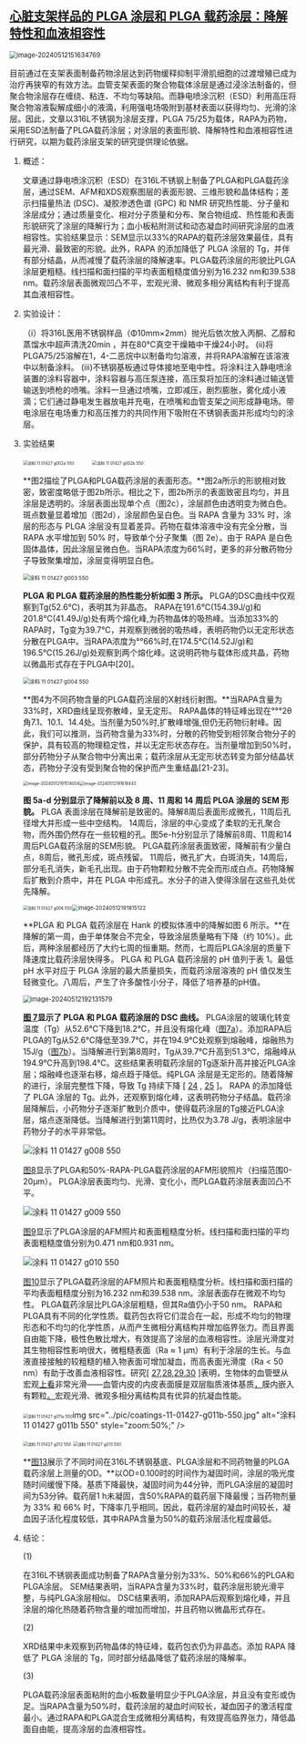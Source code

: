 ##  [心脏支架样品的 PLGA 涂层和 PLGA 载药涂层：降解特性和血液相容性](https://doi.org/10.3390/coatings11111427)

<img src="../pic/image-20240512151634769.png" alt="image-20240512151634769" style="zoom: 80%;" />

目前通过在支架表面制备药物涂层达到药物缓释抑制平滑肌细胞的过渡增殖已成为治疗再狭窄的有效方法。血管支架表面的聚合物载体涂层是通过浸涂法制备的，但聚合物涂层存在缠绕、粘连、不均匀等缺陷。而静电喷涂沉积（ESD）利用高压将聚合物溶液裂解成细小的液滴，利用强电场吸附到基材表面以获得均匀、光滑的涂层。因此，文章以316L不锈钢为涂层支撑，PLGA 75/25为载体，RAPA为药物，采用ESD法制备了PLGA载药涂层；对涂层的表面形貌、降解特性和血液相容性进行研究，以期为载药涂层支架的研究提供理论依据。



1. 概述：

   文章通过静电喷涂沉积（ESD）在316L不锈钢上制备了PLGA和PLGA载药涂层，通过SEM、AFM和XDS观察图层的表面形貌、三维形貌和晶体结构；差示扫描量热法 (DSC)、凝胶渗透色谱 (GPC) 和 NMR 研究热性能、分子量和涂层成分；通过质量变化、相对分子质量和分布、聚合物组成、热性能和表面形貌研究了涂层的降解行为；血小板粘附测试和动态凝血时间研究涂层的血液相容性。实验结果显示：SEM显示以33%的RAPA的载药涂层效果最佳，具有最光滑、最致密的形貌。此外，RAPA 的添加降低了 PLGA 涂层的 Tg，并伴有部分结晶，从而减慢了载药涂层的降解速率。PLGA载药涂层的形貌比PLGA涂层更粗糙。线扫描和面扫描的平均表面粗糙度值分别为16.232 nm和39.538 nm。载药涂层表面微观凹凸不平，宏观光滑、微观多相分离结构有利于提高其血液相容性。

2. 实验设计：

   （i）将316L医用不锈钢样品（Φ10mm×2mm）抛光后依次放入丙酮、乙醇和蒸馏水中超声清洗20min ，并在80℃真空干燥箱中干燥24小时。 (ii)将PLGA75/25溶解在1，4-二恶烷中以制备均匀溶液，并将RAPA溶解在该溶液中以制备涂料。 (iii)不锈钢基板通过导体接地至电中性。将涂料注入静电喷涂装置的涂料容器中，涂料容器与高压泵连接，高压泵将加压的涂料通过输送管输送到喷枪的喷嘴。涂料一旦通过喷嘴，立即减压，剧烈膨胀，雾化成小液滴；它们通过静电发生器放电并充电，在喷嘴和血管支架之间形成静电场。带电涂层在电场重力和高压推力的共同作用下吸附在不锈钢表面并形成均匀的涂层。

3. 实验结果

   <img src="../pic/coatings-11-01427-g002a-550.jpg" alt="涂料 11 01427 g002a 550" style="zoom: 50%;" />$\qquad$<img src="../pic/coatings-11-01427-g002b-550.jpg" alt="涂料 11 01427 g002b 550" style="zoom: 50%;" />

   **图2描绘了PLGA和PLGA载药涂层的表面形态。**图2a所示的形貌相对致密，致密度略低于图2b所示。相比之下，图2b所示的表面致密且均匀，并且涂层是透明的。涂层表面出现单个点（图2c），涂层颜色由透明变为微白色。斑点数量显着增加（图2d），涂层颜色呈白色。当 RAPA 含量为 33% 时，涂层的形态与 PLGA 涂层没有显着差异。药物在载体溶液中没有完全分散，当 RAPA 水平增加到 50% 时，导致单个分子聚集（图 2e）。由于 RAPA 是白色固体晶体，因此涂层呈微白色。当RAPA浓度为66%时，更多的非分散药物分子导致聚集增加，涂层变得明显白色。

   <img src="../pic/coatings-11-01427-g003-550.jpg" alt="涂料 11 01427 g003 550" style="zoom:67%;" />

   **PLGA 和 PLGA 载药涂层的热性能分析如图 3 所示。** PLGA的DSC曲线中仅观察到Tg(52.6℃)，表明其为非晶态。 RAPA在191.6℃(154.39J/g)和201.8℃(41.49J/g)处有两个熔化峰,为药物晶体的吸热峰。当添加33%的RAPA时，Tg变为39.7℃，并观察到微弱的吸热峰，表明药物仍以无定形状态分散在PLGA中。当RAPA浓度为°°66%时,在174.5℃(14.52J/g)和196.5℃(15.26J/g)处观察到两个熔化峰。这说明药物与载体形成共晶，药物以微晶形式存在于PLGA中[20]。

   <img src="https://www.mdpi.com/coatings/coatings-11-01427/article_deploy/html/images/coatings-11-01427-g004-550.jpg" alt="涂料 11 01427 g004 550" style="zoom:67%;" />

   **图4为不同药物含量的PLGA载药涂层的X射线衍射图。**当RAPA含量为33%时，XRD曲线呈现弥散峰，呈无定形。 RAPA晶体的特征峰出现在°°°2θ角7.1、10.1、14.4处。当剂量为50%时,扩散峰增强,但仍无药物衍射峰。因此，我们可以推测，当药物含量为33%时，分散的药物受到相邻聚合物分子的保护，具有较高的物理稳定性，并以无定形状态存在。当剂量增加到50%时，部分药物分子从聚合物中分离出来；载药涂层从无定形状态转变为部分结晶状态，药物分子没有受到聚合物的保护而产生重结晶[21-23]。

   <img src="../pic/image-20240512191514004.png" alt="image-20240512191514004" style="zoom:50%;" /><img src="../pic/image-20240512191618443.png" alt="image-20240512191618443" style="zoom:50%;" />

   **图 5a-d 分别显示了降解前以及 8 周、11 周和 14 周后 PLGA 涂层的 SEM 形貌。** PLGA 表面涂层在降解前是致密的。降解8周后表面形成微孔，11周后孔径增大并形成一些中空结构。 14周后，涂层的中心变成了柔软的无孔聚合物，而外围仍然存在一些较粗的孔。图5e-h分别显示了降解前8周、11周和14周后PLGA载药涂层的SEM形貌。 PLGA载药涂层表面致密，降解前有少量白点，8周后，微孔形成，斑点残留。 11周后，微孔扩大，白斑消失，14周后，部分毛孔消失，新毛孔出现。由于药物颗粒分散不完全而形成白点。药物降解后扩散到介质中，并在 PLGA 中形成孔。水分子的进入使得涂层在这些孔处优先降解。

   <img src="../pic/coatings-11-01427-g006-550.jpg" alt="涂料 11 01427 g006 550" style="zoom:50%;" /><img src="../pic/image-20240512191815122.png" alt="image-20240512191815122" style="zoom: 67%;" />

   **PLGA 和 PLGA 载药涂层在 Hank 的模拟体液中的降解如图 6 所示。**在降解的第一周，由于单体聚合不完全，导致涂层质量略有下降（约 10%）。此后，两种涂层都经历了大约七周的恒重期。然而，七周后PLGA涂层的质量下降速度比载药涂层快得多。 PLGA 和 PLGA 载药涂层的 pH 值列于表 1。最低 pH 水平对应于 PLGA 涂层的最大质量损失，而载药涂层溶液的 pH 值仅发生轻微变化。八周后，产生了许多酸性小分子，降低了培养基的pH值。

   <img src="../pic/image-20240512192131579.png" alt="image-20240512192131579" style="zoom:80%;" />

   **[图 7](https://www.mdpi.com/2079-6412/11/11/1427#fig_body_display_coatings-11-01427-f007)显示了 PLGA 和 PLGA 载药涂层的 DSC 曲线。** PLGA涂层的玻璃化转变温度（Tg）从52.6℃下降到18.2℃，并且没有熔化峰（[图7a](https://www.mdpi.com/2079-6412/11/11/1427#fig_body_display_coatings-11-01427-f007)）。添加RAPA后PLGA的Tg从52.6℃降低至39.7℃，并在194.9℃处观察到熔融峰，熔融热为15J/g（[图7b](https://www.mdpi.com/2079-6412/11/11/1427#fig_body_display_coatings-11-01427-f007)）。当降解进行到第8周时，Tg从39.7℃升高到51.3℃，熔融峰从194.9℃升高到198.4℃。这些结果表明载药涂层的Tg逐渐升高并接近PLGA涂层；熔融峰也逐渐右移，熔点趋于降低。纯PLGA 涂层是无定形的。随着降解的进行，涂层完整性下降，导致 Tg 持续下降 [ [24](https://www.mdpi.com/2079-6412/11/11/1427#B24-coatings-11-01427) , [25](https://www.mdpi.com/2079-6412/11/11/1427#B25-coatings-11-01427) ]。 RAPA 的添加降低了 PLGA 涂层的 Tg。此外，还观察到熔化峰，这表明药物分子结晶。载药涂层降解后，小药物分子逐渐扩散到介质中，使得载药涂层的Tg接近PLGA涂层，熔点逐渐降低。当降解进行到第11周时，比热仅为3.78 J/g，表明涂层中药物分子的水平非常低。

   ![涂料 11 01427 g008 550](../pic/coatings-11-01427-g008-550.jpg)

   [图8](https://www.mdpi.com/2079-6412/11/11/1427#fig_body_display_coatings-11-01427-f008)显示了PLGA和50%-RAPA-PLGA载药涂层的AFM形貌照片（扫描范围0-20μm）。 PLGA涂层表面均匀、光滑、变化小，而PLGA载药涂层表面凹凸不平。

   ![涂料 11 01427 g009 550](../pic/coatings-11-01427-g009-550.jpg)

   [图9](https://www.mdpi.com/2079-6412/11/11/1427#fig_body_display_coatings-11-01427-f009)显示了PLGA涂层的AFM照片和表面粗糙度分析。线扫描和面扫描的平均表面粗糙度值分别为0.471 nm和0.931 nm。

   ![涂料 11 01427 g010 550](../pic/coatings-11-01427-g010-550.jpg)

   [图10](https://www.mdpi.com/2079-6412/11/11/1427#fig_body_display_coatings-11-01427-f010)显示了PLGA载药涂层的AFM照片和表面粗糙度分析。线扫描和面扫描的平均表面粗糙度分别为16.232 nm和39.538 nm。涂层表面存在微观不均匀性。 PLGA载药涂层比PLGA涂层粗糙，但其Ra值仍小于50 nm。 RAPA和PLGA具有不同的化学性质。载药包衣将它们混合在一起，形成不均匀的物理形态和不均匀的化学性质，从而产生微相分离结构并增加临界张力。而且界面自由能下降，极性色散比增大，有效提高了涂层的血液相容性。涂层光滑度对其生物相容性影响很大，微粗糙表面（Ra ≈ 1 μm）有利于涂层的生长。与血液直接接触的较粗糙的植入物表面可增加凝血，而高表面光滑度（Ra < 50 nm）有助于改善血液相容性。研究[ [27,28,29,30](https://www.mdpi.com/2079-6412/11/11/1427#B27-coatings-11-01427) ]表明，生物体的血管壁从宏观[上看](https://www.mdpi.com/2079-6412/11/11/1427#B29-coatings-11-01427)非常光滑——血管内皮的内皮表面膜是双层脂质液体基质[，](https://www.mdpi.com/2079-6412/11/11/1427#B28-coatings-11-01427)膜内嵌入有颗粒[。](https://www.mdpi.com/2079-6412/11/11/1427#B30-coatings-11-01427)宏观光滑、微观多相分离结构具有优异的抗凝血性能。

   <img src="../pic/coatings-11-01427-g011a-550.jpg" alt="涂料 11 01427 g011a 550" style="zoom:50%;" />img src="../pic/coatings-11-01427-g011b-550.jpg" alt="涂料 11 01427 g011b 550" style="zoom:50%;" />

   <img src="../pic/coatings-11-01427-g012-550.jpg" alt="涂料 11 01427 g012 550" style="zoom:50%;" />

   <img src="https://www.mdpi.com/coatings/coatings-11-01427/article_deploy/html/images/coatings-11-01427-g013-550.jpg" alt="涂料 11 01427 g013 550" style="zoom:50%;" />

   **[图13](https://www.mdpi.com/2079-6412/11/11/1427#fig_body_display_coatings-11-01427-f013)展示了不同时间在316L不锈钢基底、PLGA涂层和不同药物量的PLGA载药涂层上测量的OD。**以OD=0.100时的时间作为凝固时间，涂层的吸光度随时间缓慢下降。基质下降最快，凝固时间为44分钟，而PLGA涂层的凝固时间为53分钟。载药层1 h未凝固，含50%RAPA的载药层下降最慢；当药物剂量为 33% 和 66% 时，下降率几乎相同。因此，载药涂层的凝血时间较长，凝血因子活化程度较低，其中RAPA含量为50%的载药涂层活化程度最低。

4. 结论：

   (1)

   在316L不锈钢表面成功制备了RAPA含量分别为33%、50%和66%的PLGA和PLGA涂层。 SEM结果表明，当RAPA含量为33%时，载药涂层形貌光滑平整，与纯PLGA涂层相似。 DSC结果表明，添加RAPA后观察到熔化峰，并且涂层的熔化热随着药物含量的增加而增加，并且药物以微晶形式存在。

   (2)

   XRD结果中未观察到药物晶体的特征峰，载药包衣仍为非晶态。添加 RAPA 降低了 PLGA 涂层的 Tg，同时部分结晶降低了载药涂层的降解率。

   (3)

   PLGA载药涂层表面粘附的血小板数量明显少于PLGA涂层，并且没有变形或伪足。当RAPA含量为50%时，载药涂层的凝血时间较长，凝血因子的激活程度最小。通过RAPA和PLGA混合生成微相分离结构，有效提高临界张力，降低晶面自由能，提高涂层的血液相容性。



